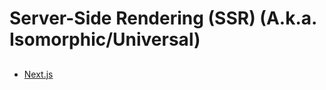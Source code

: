 # Server-Side Rendering (SSR) (A.k.a. Isomorphic/Universal)

<!--
https://github.com/ilkeraltin/react-ssr-news

https://medium.com/swlh/server-side-rendering-ssr-with-react-and-flask-47e589e1051f
https://www.toptal.com/front-end/client-side-vs-server-side-pre-rendering
-->

##

- [Next.js](/nextjs.md)
